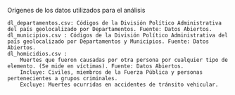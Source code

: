 Orígenes de los datos utilizados para el análisis

    dl_departamentos.csv: Códigos de la División Político Administrativa del país geolocalizado por Departamentos. Fuente: Datos Abiertos.
    dl_municipios.csv : Códigos de la División Político Administrativa del país geolocalizado por Departamentos y Municipios. Fuente: Datos Abiertos.
    dl_homicidios.csv :
        Muertes que fueron causadas por otra persona por cualquier tipo de elemento. (Se mide en víctimas). Fuente: Datos Abiertos.
        Incluye: Civiles, miembros de la Fuerza Pública y personas pertenecientes a grupos criminales.
        Excluye: Muertes ocurridas en accidentes de tránsito vehicular.
